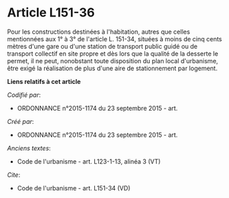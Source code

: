 # Article L151-36

Pour les constructions destinées à l'habitation, autres que celles mentionnées aux 1° à 3° de l'article L. 151-34, situées à
moins de cinq cents mètres d'une gare ou d'une station de transport public guidé ou de transport collectif en site propre et
dès lors que la qualité de la desserte le permet, il ne peut, nonobstant toute disposition du plan local d'urbanisme, être
exigé la réalisation de plus d'une aire de stationnement par logement.

**Liens relatifs à cet article**

_Codifié par_:

  - ORDONNANCE n°2015-1174 du 23 septembre 2015 - art.

_Créé par_:

  - ORDONNANCE n°2015-1174 du 23 septembre 2015 - art.

_Anciens textes_:

  - Code de l'urbanisme - art. L123-1-13, alinéa 3 (VT)

_Cite_:

  - Code de l'urbanisme - art. L151-34 (VD)
